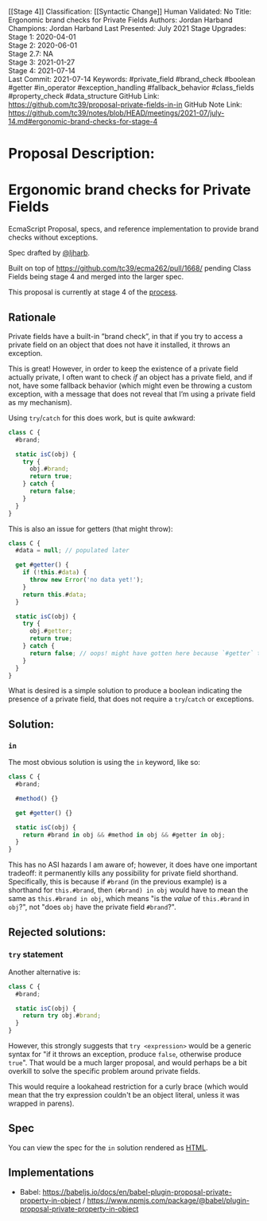 [[Stage 4]]
Classification: [[Syntactic Change]]
Human Validated: No
Title: Ergonomic brand checks for Private Fields
Authors: Jordan Harband
Champions: Jordan Harband
Last Presented: July 2021
Stage Upgrades: 
Stage 1: 2020-04-01  
Stage 2: 2020-06-01  
Stage 2.7: NA  
Stage 3: 2021-01-27  
Stage 4: 2021-07-14  
Last Commit: 2021-07-14
Keywords: #private_field #brand_check #boolean #getter #in_operator #exception_handling #fallback_behavior #class_fields #property_check #data_structure
GitHub Link: https://github.com/tc39/proposal-private-fields-in-in
GitHub Note Link: https://github.com/tc39/notes/blob/HEAD/meetings/2021-07/july-14.md#ergonomic-brand-checks-for-stage-4

# Proposal Description:
# Ergonomic brand checks for Private Fields

EcmaScript Proposal, specs, and reference implementation to provide brand checks without exceptions.

Spec drafted by [@ljharb](https://github.com/ljharb).

Built on top of https://github.com/tc39/ecma262/pull/1668/ pending Class Fields being stage 4 and merged into the larger spec.

This proposal is currently at stage 4 of the [process](https://tc39.github.io/process-document/).

## Rationale
Private fields have a built-in ”brand check”, in that if you try to access a private field on an object that does not have it installed, it throws an exception.

This is great! However, in order to keep the existence of a private field actually private, I often want to check _if_ an object has a private field, and if not, have some fallback behavior (which might even be throwing a custom exception, with a message that does not reveal that I’m using a private field as my mechanism).

Using `try`/`catch` for this does work, but is quite awkward:
```js
class C {
  #brand;

  static isC(obj) {
    try {
      obj.#brand;
      return true;
    } catch {
      return false;
    }
  }
}
```

This is also an issue for getters (that might throw):
```js
class C {
  #data = null; // populated later

  get #getter() {
    if (!this.#data) {
      throw new Error('no data yet!');
    }
    return this.#data;
  }

  static isC(obj) {
    try {
      obj.#getter;
      return true;
    } catch {
      return false; // oops! might have gotten here because `#getter` threw :-(
    }
  }
}
```

What is desired is a simple solution to produce a boolean indicating the presence of a private field, that does not require a `try`/`catch` or exceptions.

## Solution:

### `in`
The most obvious solution is using the `in` keyword, like so:
```js
class C {
  #brand;

  #method() {}

  get #getter() {}

  static isC(obj) {
    return #brand in obj && #method in obj && #getter in obj;
  }
}
```

This has no ASI hazards I am aware of; however, it does have one important tradeoff: it permanently kills any possibility for private field shorthand. Specifically, this is because if `#brand` (in the previous example) is a shorthand for `this.#brand`, then `(#brand) in obj` would have to mean the same as `this.#brand in obj`, which means "is the _value_ of `this.#brand` in `obj`?", not "does `obj` have the private field `#brand`?".


## Rejected solutions:

### `try` statement

Another alternative is:
```js
class C {
  #brand;

  static isC(obj) {
    return try obj.#brand;
  }
}
```

However, this strongly suggests that `try <expression>` would be a generic syntax for "if it throws an exception, produce `false`, otherwise produce `true`". That would be a much larger proposal, and would perhaps be a bit overkill to solve the specific problem around private fields.

This would require a lookahead restriction for a curly brace (which would mean that the try expression couldn't be an object literal, unless it was wrapped in parens).

## Spec
You can view the spec for the `in` solution rendered as [HTML](http://tc39.es/proposal-private-fields-in-in/).

## Implementations
 - Babel: https://babeljs.io/docs/en/babel-plugin-proposal-private-property-in-object / https://www.npmjs.com/package/@babel/plugin-proposal-private-property-in-object
